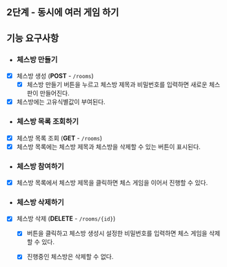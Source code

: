 ## 2단계 - 동시에 여러 게임 하기 

## 기능 요구사항

- ### 체스방 만들기
- [x] 체스방 생성 (**POST** - `/rooms`)
  - [x] 체스방 만들기 버튼을 누르고 체스방 제목과 비밀번호를 입력하면 새로운 체스판이 만들어진다.
- [x] 체스방에는 고유식별값이 부여된다.

- ### 체스방 목록 조회하기
- [x] 체스방 목록 조회 (**GET** - `/rooms`)
- [x] 체스방 목록에는 체스방 제목과 체스방을 삭제할 수 있는 버튼이 표시된다.

- ### 체스방 참여하기
- [x] 체스방 목록에서 체스방 제목을 클릭하면 체스 게임을 이어서 진행할 수 있다.

- ### 체스방 삭제하기
- [x] 체스방 삭제 (**DELETE** - `/rooms/{id}`)
  - [x] 버튼을 클릭하고 체스방 생성시 설정한 비밀번호를 입력하면 체스 게임을 삭제할 수 있다.
  - [x] 진행중인 체스방은 삭제할 수 없다.


